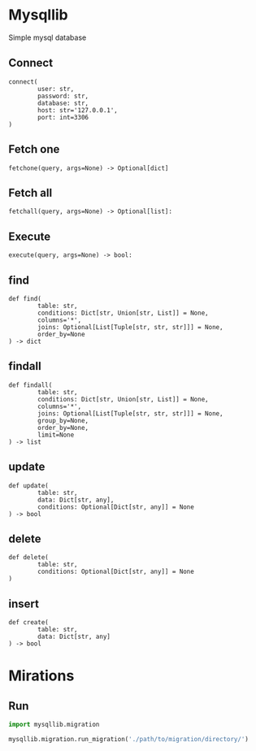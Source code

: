 # Mysqllib
Simple mysql database

## Connect
```text
connect(
        user: str,
        password: str,
        database: str,
        host: str='127.0.0.1',
        port: int=3306
)
```

## Fetch one
```text
fetchone(query, args=None) -> Optional[dict]
```

## Fetch all
```text
fetchall(query, args=None) -> Optional[list]:
```

## Execute
```text
execute(query, args=None) -> bool:
```

## find
```text
def find(
        table: str,
        conditions: Dict[str, Union[str, List]] = None,
        columns='*',
        joins: Optional[List[Tuple[str, str, str]]] = None,
        order_by=None
) -> dict
```

## findall
```text
def findall(
        table: str,
        conditions: Dict[str, Union[str, List]] = None,
        columns='*',
        joins: Optional[List[Tuple[str, str, str]]] = None,
        group_by=None,
        order_by=None,
        limit=None
) -> list
```

## update
```text
def update(
        table: str,
        data: Dict[str, any],
        conditions: Optional[Dict[str, any]] = None
) -> bool
```

## delete
```text
def delete(
        table: str,
        conditions: Optional[Dict[str, any]] = None
)
```

## insert
```text
def create(
        table: str,
        data: Dict[str, any]
) -> bool
```

# Mirations
## Run
```python
import mysqllib.migration

mysqllib.migration.run_migration('./path/to/migration/directory/')
```